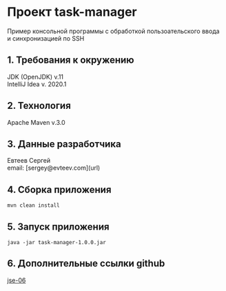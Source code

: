 <h1> Проект task-manager</h1>
Пример консольной программы с обработкой пользоательского ввода
и синхронизацией по SSH
<br/>
<h2>1. Требования к окружению</h2>
JDK (OpenJDK) v.11
<br/>
IntelliJ Idea v. 2020.1
<h2>2. Технология</h2>
Apache Maven v.3.0
<h2>3. Данные разработчика</h2>
Евтеев Сергей
<br/>
email: [sergey@evteev.com](url)
<h2>4. Сборка приложения</h2>

```
mvn clean install
```

<h2>5. Запуск приложения</h2>

```
java -jar task-manager-1.0.0.jar
```

<h2>6. Дополнительные ссылки github</h2>

[jse-06](https://github.com/evteev-sv/jse)